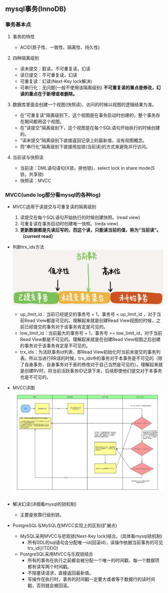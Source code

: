 ## mysql事务(InnoDB)

### 事务基本点
1. 事务的特性
    - ACID(原子性、一致性、隔离性、持久性)
2. 四种隔离级别
    - 读未提交：脏读，不可重复读，幻读
    - 读已提交：不可重复读，幻读
    - 可重复读：幻读(Next-Key lock解决)
    - 可串行化：无问题(一般不使用该隔离级别)
      **不可重复读的重点是修改，幻读的重点在于新增或者删除。**

3. 数据库里面会创建一个视图(快照读)，访问的时候以视图的逻辑结果为准。
    - 在“可重复读”隔离级别下，这个视图是在事务启动时创建的，整个事务存在期间都用这个视图。 
    - 在“读提交”隔离级别下，这个视图是在每个SQL语句开始执行的时候创建的。
    - “读未提交”隔离级别下直接返回记录上的最新值，没有视图概念。
    - 而“串行化”隔离级别下直接用加锁(当前读)的方式来避免并行访问。
    
4. 当前读与快照读
    - 当前读：DML语句语句(X锁，排他锁)，select lock in share mode(S锁，共享锁)
    - 快照读：MVCC
   
### MVCC(undo log部分看mysql的各种log)
- MVCC适用于读提交与可重复读的隔离级别
    1. 读提交在每个SQL语句开始执行的时候创建快照。(read view)
    2. 可重复读在事务启动时创建唯一快照。(reda view)
    3. **更新数据都是先读后写的，而这个读，只能读当前的值，称为“当前读”。（current read）**
- 判断trx_ids方法
![transactionId](https://raw.githubusercontent.com/lyjgulu/mysql/main/image/transactionId.png)
    - up_limit_id：当前已经提交的事务号 + 1，事务号 < up_limit_id ，对于当前Read View都是可见的。理解起来就是创建Read View视图的时候，之前已经提交的事务对于该事务肯定是可见的。
    - low_limit_id：当前最大的事务号 + 1，事务号 >= low_limit_id，对于当前Read View都是不可见的。理解起来就是在创建Read View视图之后创建的事务对于该事务肯定是不可见的。
    - trx_ids：为活跃事务id列表，即Read View初始化时当前未提交的事务列表。所以当进行RR读的时候，trx_ids中的事务对于本事务是不可见的（除了自身事务，自身事务对于表的修改对于自己当然是可见的）。理解起来就是创建RV时，将当前活跃事务ID记录下来，后续即使他们提交对于本事务也是不可见的。 
- MVCC详图
![transactionId](https://raw.githubusercontent.com/lyjgulu/mysql/main/image/mvcc%2Bundolog.png)

- 解决幻读(详细看mysql的锁机制)
    - 主要是依靠行级别锁。

- PostgreSQL与MySQL在MVCC实现上的区别(扩展点)
   - MySQL采用MVCC与悲观锁(Next-Key lock)结合。(具体看mysql锁机制)
      - 所有DDL的sql语句会分配唯一id(回滚id)，读操作依据当前事务的可见trx_id(//TODO)
   - PostgreSQL采用MVCC与乐观锁结合
      - 所有的事务在执行之前都会被分配一个唯一的时间戳，每一个数据项都有读写两个时间戳。
      - 不阻塞读请求，直接返回最新值。
      - 写操作在执行时，事务的时间戳一定要大或者等于数据行的读时间戳，否则就会被回滚。
